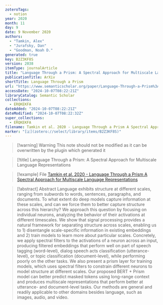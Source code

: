 ```yaml
---
zoteroTags:
  - notion
year: 2020
month: 11
day: 9
date: 9 November 2020
authors:
  - "Tamkin, Alex"
  - "Jurafsky, Dan"
  - "Goodman, Noah D."
generated: true
key: B2Z3KF8S
version: 2038
itemType: journalArticle
title: "Language Through a Prism: A Spectral Approach for Multiscale Language Representations"
publicationTitle: ArXiv
shortTitle: Language Through a Prism
url: "https://www.semanticscholar.org/paper/Language-Through-a-Prism%3A-A-Spectral-Approach-for-Tamkin-Jurafsky/38d5e7774e79861315e043dc2dd764d051516d74"
accessDate: "2024-10-07T08:22:21Z"
libraryCatalog: Semantic Scholar
collections:
  - ERQKEKFA
dateAdded: "2024-10-07T08:22:21Z"
dateModified: "2024-10-07T08:22:32Z"
super_collections:
  - ERQKEKFA
filename: Tamkin et al. 2020 - Language Through a Prism A Spectral Approach for Multiscale Language Representations
marker: "[🇿](zotero://select/library/items/B2Z3KF8S)"
---
```


>[!warning] Warning
> This note should not be modified as it can be overwritten by the plugin which generated it

> [!title] Language Through a Prism: A Spectral Approach for Multiscale Language Representations

> [!example] File
> [Tamkin et al. 2020 - Language Through a Prism A Spectral Approach for Multiscale Language Representations](Tamkin%20et%20al.%202020%20-%20Language%20Through%20a%20Prism%20A%20Spectral%20Approach%20for%20Multiscale%20Language%20Representations.pdf)

> [!abstract] Abstract
> Language exhibits structure at different scales, ranging from subwords to words, sentences, paragraphs, and documents. To what extent do deep models capture information at these scales, and can we force them to better capture structure across this hierarchy? We approach this question by focusing on individual neurons, analyzing the behavior of their activations at different timescales. We show that signal processing provides a natural framework for separating structure across scales, enabling us to 1) disentangle scale-specific information in existing embeddings and 2) train models to learn more about particular scales. Concretely, we apply spectral filters to the activations of a neuron across an input, producing filtered embeddings that perform well on part of speech tagging (word-level), dialog speech acts classification (utterance-level), or topic classification (document-level), while performing poorly on the other tasks. We also present a prism layer for training models, which uses spectral filters to constrain different neurons to model structure at different scales. Our proposed BERT + Prism model can better predict masked tokens using long-range context and produces multiscale representations that perform better at utterance- and document-level tasks. Our methods are general and readily applicable to other domains besides language, such as images, audio, and video.

